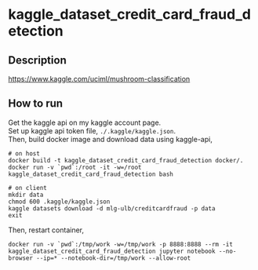 # kaggle_dataset_credit_card_fraud_detection

## Description

https://www.kaggle.com/uciml/mushroom-classification

## How to run

Get the kaggle api on my kaggle account page.  
Set up kaggle api token file, `./.kaggle/kaggle.json`.  
Then, build docker image and download data using kaggle-api,    

```
# on host
docker build -t kaggle_dataset_credit_card_fraud_detection docker/.
docker run -v `pwd`:/root -it -w=/root kaggle_dataset_credit_card_fraud_detection bash
```

```
# on client
mkdir data
chmod 600 .kaggle/kaggle.json
kaggle datasets download -d mlg-ulb/creditcardfraud -p data
exit
```

Then, restart container, 

```
docker run -v `pwd`:/tmp/work -w=/tmp/work -p 8888:8888 --rm -it kaggle_dataset_credit_card_fraud_detection jupyter notebook --no-browser --ip=* --notebook-dir=/tmp/work --allow-root
```

